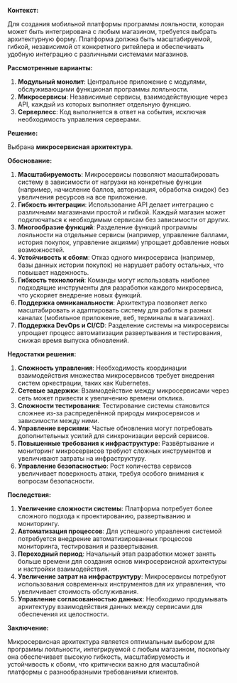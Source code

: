 **Контекст:**

Для создания мобильной платформы программы лояльности, которая может быть интегрирована с любым магазином, требуется выбрать архитектурную форму. Платформа должна быть масштабируемой, гибкой, независимой от конкретного ритейлера и обеспечивать удобную интеграцию с различными системами магазинов.

**Рассмотренные варианты:**

1. **Модульный монолит**: Центральное приложение с модулями, обслуживающими функционал программы лояльности.
2. **Микросервисы**: Независимые сервисы, взаимодействующие через API, каждый из которых выполняет отдельную функцию.
3. **Серверлесс**: Код выполняется в ответ на события, исключая необходимость управления серверами.

**Решение:**

Выбрана **микросервисная архитектура**.

**Обоснование:**

1. **Масштабируемость**: Микросервисы позволяют масштабировать систему в зависимости от нагрузки на конкретные функции (например, начисление баллов, авторизация, обработка скидок) без увеличения ресурсов на все приложение.
2. **Гибкость интеграции**: Использование API делает интеграцию с различными магазинами простой и гибкой. Каждый магазин может подключаться к необходимым сервисам без зависимости от других.
3. **Многообразие функций**: Разделение функций программы лояльности на отдельные сервисы (например, управление баллами, история покупок, управление акциями) упрощает добавление новых возможностей.
4. **Устойчивость к сбоям**: Отказ одного микросервиса (например, базы данных истории покупок) не нарушает работу остальных, что повышает надежность.
5. **Гибкость технологий**: Команды могут использовать наиболее подходящие инструменты для разработки каждого микросервиса, что ускоряет внедрение новых функций.
6. **Поддержка омниканальности**: Архитектура позволяет легко масштабировать и адаптировать систему для работы в разных каналах (мобильное приложение, веб, терминалы в магазинах).
7. **Поддержка DevOps и CI/CD**: Разделение системы на микросервисы упрощает процесс автоматизации развертывания и тестирования, снижая время выпуска обновлений.


**Недостатки решения:**

1. **Сложность управления**: Необходимость координации взаимодействия множества микросервисов требует внедрения систем оркестрации, таких как Kubernetes.
2. **Сетевые задержки**: Взаимодействие между микросервисами через сеть может привести к увеличению времени отклика.
3. **Сложности тестирования**: Тестирование системы становится сложнее из-за распределённой природы микросервисов и зависимости между ними.
4. **Управление версиями**: Частые обновления могут потребовать дополнительных усилий для синхронизации версий сервисов.
5. **Повышенные требования к инфраструктуре**: Развёртывание и мониторинг микросервисов требуют сложных инструментов и увеличивают затраты на инфраструктуру.
6. **Управление безопасностью**: Рост количества сервисов увеличивает поверхность атаки, требуя особого внимания к вопросам безопасности.


**Последствия:**

1. **Увеличение сложности системы**: Платформа потребует более сложного подхода к проектированию, развертыванию и мониторингу.
2. **Автоматизация процессов**: Для успешного управления системой потребуется внедрение автоматизированных процессов мониторинга, тестирования и развертывания.
3. **Переходный период**: Начальный этап разработки может занять больше времени для создания основ микросервисной архитектуры и настройки взаимодействия.
4. **Увеличение затрат на инфраструктуру**: Микросервисы потребуют использования современных инструментов для их управления, что увеличивает стоимость обслуживания.
5. **Управление согласованностью данных**: Необходимо продумывать архитектуру взаимодействия данных между сервисами для обеспечения их целостности.

**Заключение:**

Микросервисная архитектура является оптимальным выбором для программы лояльности, интегрируемой с любым магазином, поскольку она обеспечивает высокую гибкость, масштабируемость и устойчивость к сбоям, что критически важно для масштабной платформы с разнообразными требованиями клиентов.
